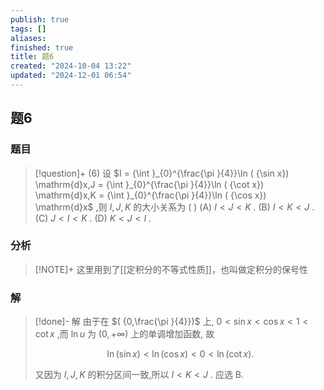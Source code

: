 ```yaml
---
publish: true
tags: []
aliases: 
finished: true
title: 题6
created: "2024-10-04 13:22"
updated: "2024-12-01 06:54"
---
```

## 题6
### 题目
> [!question]+
> (6) 设 $I = {\int }_{0}^{\frac{\pi }{4}}\ln ( {\sin x}) \mathrm{d}x,J = {\int }_{0}^{\frac{\pi }{4}}\ln ( {\cot x}) \mathrm{d}x,K = {\int }_{0}^{\frac{\pi }{4}}\ln ( {\cos x}) \mathrm{d}x$ ,则 $I,J,K$ 的大小关系为 ( )
> (A) $I < J < K$ . 
> (B) $I < K < J$ . 
> (C) $J < I < K$ . 
> (D) $K < J < I$ .
### 分析
> [!NOTE]+
> 这里用到了[[定积分的不等式性质]]，也叫做定积分的保号性
### 解
> [!done]-
> 解 由于在 $( {0,\frac{\pi }{4}})$ 上, $0 < \sin x < \cos x < 1 < \cot x$ ,而 $\ln u$ 为 $( {0, + \infty })$ 上的单调增加函数, 故
> 
> $$
> \ln ( {\sin x})  < \ln ( {\cos x})  < 0 < \ln ( {\cot x}) .
> $$
> 
> 又因为 $I,J,K$ 的积分区间一致,所以 $I < K < J$ . 应选 B.
